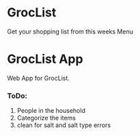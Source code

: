 # GrocList
Get your shopping list from this weeks Menu

# GrocList App
Web App for GrocList.
 

### ToDo:
1. People in the household
2. Categorize the items
3. clean for salt and salt type errors
